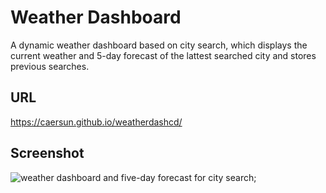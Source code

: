 # Weather Dashboard

A dynamic weather dashboard based on city search, which displays the current weather and 5-day forecast of the lattest searched city and stores previous searches. 

## URL
https://caersun.github.io/weatherdashcd/

## Screenshot
![weather dashboard and five-day forecast for city search](/weatherdash.jpg);
